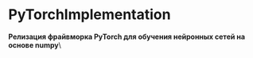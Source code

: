 # PyTorchImplementation
**Релизация фрайвморка PyTorch для обучения нейронных сетей на основе numpy**\
